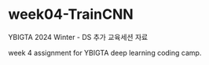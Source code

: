 # week04-TrainCNN

YBIGTA 2024 Winter - DS 추가 교육세션 자료

week 4 assignment for YBIGTA deep learning coding camp.